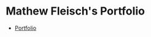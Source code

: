 # Mathew Fleisch's Portfolio

 - [Portfolio](https://erica-chang.github.io/portfolio/)
 <!-- - [Resume](http://www.mathewfleisch.com/portfolio/MathewFleischResume.pdf) -->
